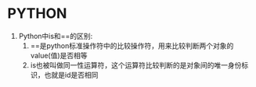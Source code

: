  # PYTHON
 1. Python中is和==的区别:
    1) ==是python标准操作符中的比较操作符，用来比较判断两个对象的value(值)是否相等
    2) is也被叫做同一性运算符，这个运算符比较判断的是对象间的唯一身份标识，也就是id是否相同

